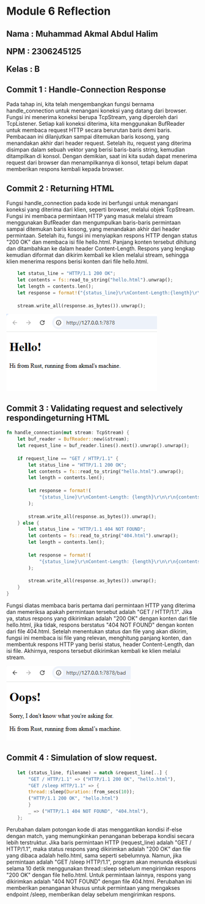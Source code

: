 <h1>Module 6 Reflection</h1>

<h2>
Nama  : Muhammad Akmal Abdul Halim

NPM   : 2306245125

Kelas : B

</h2>

## Commit 1 : Handle-Connection Response

Pada tahap ini, kita telah mengembangkan fungsi bernama handle_connection untuk menangani koneksi yang datang dari browser. Fungsi ini menerima koneksi berupa TcpStream, yang diperoleh dari TcpListener. Setiap kali koneksi diterima, kita menggunakan BufReader untuk membaca request HTTP secara berurutan baris demi baris. Pembacaan ini dilanjutkan sampai ditemukan baris kosong, yang menandakan akhir dari header request. Setelah itu, request yang diterima disimpan dalam sebuah vektor yang berisi baris-baris string, kemudian ditampilkan di konsol. Dengan demikian, saat ini kita sudah dapat menerima request dari browser dan menampilkannya di konsol, tetapi belum dapat memberikan respons kembali kepada browser.

## Commit 2 : Returning HTML

Fungsi handle_connection pada kode ini berfungsi untuk menangani koneksi yang diterima dari klien, seperti browser, melalui objek TcpStream. Fungsi ini membaca permintaan HTTP yang masuk melalui stream menggunakan BufReader dan mengumpulkan baris-baris permintaan sampai ditemukan baris kosong, yang menandakan akhir dari header permintaan. Setelah itu, fungsi ini menyiapkan respons HTTP dengan status "200 OK" dan membaca isi file hello.html. Panjang konten tersebut dihitung dan ditambahkan ke dalam header Content-Length. Respons yang lengkap kemudian diformat dan dikirim kembali ke klien melalui stream, sehingga klien menerima respons berisi konten dari file hello.html.

```rust
    let status_line = "HTTP/1.1 200 OK";
    let contents = fs::read_to_string("hello.html").unwrap();
    let length = contents.len();
    let response = format!("{status_line}\r\nContent-Length:{length}\r\n\r\n{contents}");
    
    stream.write_all(response.as_bytes()).unwrap();
```

![alt text](FileScreenshot/image.png)

## Commit 3 : Validating request and selectively respondingeturning HTML

```rust
fn handle_connection(mut stream: TcpStream) {
    let buf_reader = BufReader::new(&stream);
    let request_line = buf_reader.lines().next().unwrap().unwrap();

    if request_line == "GET / HTTP/1.1" {
        let status_line = "HTTP/1.1 200 OK";
        let contents = fs::read_to_string("hello.html").unwrap();
        let length = contents.len();

        let response = format!(
            "{status_line}\r\nContent-Length: {length}\r\n\r\n{contents}"
        );

        stream.write_all(response.as_bytes()).unwrap();
    } else {
        let status_line = "HTTP/1.1 404 NOT FOUND";
        let contents = fs::read_to_string("404.html").unwrap();
        let length = contents.len();

        let response = format!(
            "{status_line}\r\nContent-Length: {length}\r\n\r\n{contents}"
        );

        stream.write_all(response.as_bytes()).unwrap();
    }
}
```

Fungsi diatas membaca baris pertama dari permintaan HTTP yang diterima dan memeriksa apakah permintaan tersebut adalah "GET / HTTP/1.1". Jika ya, status respons yang dikirimkan adalah "200 OK" dengan konten dari file hello.html, jika tidak, respons berstatus "404 NOT FOUND" dengan konten dari file 404.html. Setelah menentukan status dan file yang akan dikirim, fungsi ini membaca isi file yang relevan, menghitung panjang konten, dan membentuk respons HTTP yang berisi status, header Content-Length, dan isi file. Akhirnya, respons tersebut dikirimkan kembali ke klien melalui stream.

![alt text](FileScreenshot/oops!.png)

## Commit 4 :  Simulation of slow request.

```rust
    let (status_line, filename) = match &request_line[..] {
        "GET / HTTP/1.1" => ("HTTP/1.1 200 OK", "hello.html"), 
        "GET /sleep HTTP/1.1" => {
        thread::sleep(Duration::from_secs(10)); 
        ("HTTP/1.1 200 OK", "hello.html") 
        }
        _ => ("HTTP/1.1 404 NOT FOUND", "404.html"),
    };
```

Perubahan dalam potongan kode di atas menggantikan kondisi if-else dengan match, yang memungkinkan penanganan beberapa kondisi secara lebih terstruktur. Jika baris permintaan HTTP (request_line) adalah "GET / HTTP/1.1", maka status respons yang dikirimkan adalah "200 OK" dan file yang dibaca adalah hello.html, sama seperti sebelumnya. Namun, jika permintaan adalah "GET /sleep HTTP/1.1", program akan menunda eksekusi selama 10 detik menggunakan thread::sleep sebelum mengirimkan respons "200 OK" dengan file hello.html. Untuk permintaan lainnya, respons yang dikirimkan adalah "404 NOT FOUND" dengan file 404.html. Perubahan ini memberikan penanganan khusus untuk permintaan yang mengakses endpoint /sleep, memberikan delay sebelum mengirimkan respons.